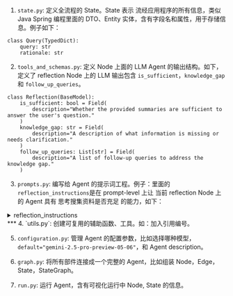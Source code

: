 1. `state.py`: 定义全流程的 State。State 表示 流经应用程序的所有信息，类似 Java Spring 编程里面的 DTO、Entity 实体，含有字段名和属性，用于存储信息。例子如下：<br>
```
class Query(TypedDict):
    query: str
    rationale: str
```

2. `tools_and_schemas.py`: 定义 Node 上面的 LLM Agent 的输出结构。如下，定义了 reflection Node 上的 LLM 输出包含 `is_sufficient`，`knowledge_gap` 和 `follow_up_queries`。<br>
```
class Reflection(BaseModel):
    is_sufficient: bool = Field(
        description="Whether the provided summaries are sufficient to answer the user's question."
    )
    knowledge_gap: str = Field(
        description="A description of what information is missing or needs clarification."
    )
    follow_up_queries: List[str] = Field(
        description="A list of follow-up queries to address the knowledge gap."
    )
```
3. `prompts.py`: 编写给 Agent 的提示词工程。例子：里面的 `reflection_instructions`是在 prompt-level 上让 当前 reflection Node 上的 Agent 具有 思考搜集资料是否充足 的能力，如下：<br>
<details>
<summary>reflection_instructions</summary>
reflection_instructions = """You are an expert research assistant analyzing summaries about "{research_topic}".

Instructions:
- Identify knowledge gaps or areas that need deeper exploration and generate a follow-up query. (1 or multiple).
- If provided summaries are sufficient to answer the user's question, don't generate a follow-up query.
- If there is a knowledge gap, generate a follow-up query that would help expand your understanding.
- Focus on technical details, implementation specifics, or emerging trends that weren't fully covered.

Requirements:
- Ensure the follow-up query is self-contained and includes necessary context for web search.

Output Format:
- Format your response as a JSON object with these exact keys:
   - "is_sufficient": true or false
   - "knowledge_gap": Describe what information is missing or needs clarification
   - "follow_up_queries": Write a specific question to address this gap

Example:
```json
{{
    "is_sufficient": true, // or false
    "knowledge_gap": "The summary lacks information about performance metrics and benchmarks", // "" if is_sufficient is true
    "follow_up_queries": ["What are typical performance benchmarks and metrics used to evaluate [specific technology]?"] // [] if is_sufficient is true
}}
```

Reflect carefully on the Summaries to identify knowledge gaps and produce a follow-up query. Then, produce your output following this JSON format:

Summaries:
{summaries}
"""
</details>
***
4. `utils.py`: 创建可复用的辅助函数、工具。如：加入引用编号。<br>
   
5. `configuration.py`: 管理 Agent 的配置参数，比如选择哪种模型，`default="gemini-2.5-pro-preview-05-06"`，和 Agent description。<br>

6. `graph.py`: 将所有部件连接成一个完整的 Agent，比如组装 Node，Edge，State，StateGraph。<br>

7. `run.py`: 运行 Agent，含有可视化运行中 Node, State 的信息。<br>
